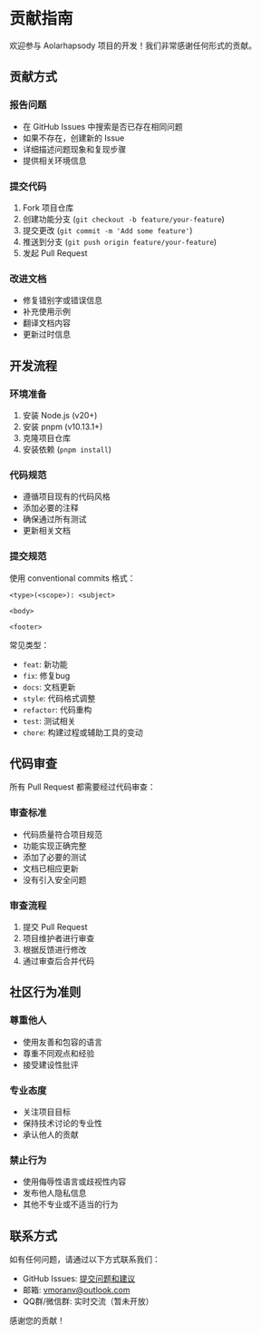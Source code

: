 # 贡献指南

欢迎参与 Aolarhapsody 项目的开发！我们非常感谢任何形式的贡献。

## 贡献方式

### 报告问题

- 在 GitHub Issues 中搜索是否已存在相同问题
- 如果不存在，创建新的 Issue
- 详细描述问题现象和复现步骤
- 提供相关环境信息

### 提交代码

1. Fork 项目仓库
2. 创建功能分支 (`git checkout -b feature/your-feature`)
3. 提交更改 (`git commit -m 'Add some feature'`)
4. 推送到分支 (`git push origin feature/your-feature`)
5. 发起 Pull Request

### 改进文档

- 修复错别字或错误信息
- 补充使用示例
- 翻译文档内容
- 更新过时信息

## 开发流程

### 环境准备

1. 安装 Node.js (v20+)
2. 安装 pnpm (v10.13.1+)
3. 克隆项目仓库
4. 安装依赖 (`pnpm install`)

### 代码规范

- 遵循项目现有的代码风格
- 添加必要的注释
- 确保通过所有测试
- 更新相关文档

### 提交规范

使用 conventional commits 格式：

```
<type>(<scope>): <subject>

<body>

<footer>
```

常见类型：

- `feat`: 新功能
- `fix`: 修复bug
- `docs`: 文档更新
- `style`: 代码格式调整
- `refactor`: 代码重构
- `test`: 测试相关
- `chore`: 构建过程或辅助工具的变动

## 代码审查

所有 Pull Request 都需要经过代码审查：

### 审查标准

- 代码质量符合项目规范
- 功能实现正确完整
- 添加了必要的测试
- 文档已相应更新
- 没有引入安全问题

### 审查流程

1. 提交 Pull Request
2. 项目维护者进行审查
3. 根据反馈进行修改
4. 通过审查后合并代码

## 社区行为准则

### 尊重他人

- 使用友善和包容的语言
- 尊重不同观点和经验
- 接受建设性批评

### 专业态度

- 关注项目目标
- 保持技术讨论的专业性
- 承认他人的贡献

### 禁止行为

- 使用侮辱性语言或歧视性内容
- 发布他人隐私信息
- 其他不专业或不适当的行为

## 联系方式

如有任何问题，请通过以下方式联系我们：

- GitHub Issues: [提交问题和建议](https://github.com/vmoranv/aolarhapsody/issues)
- 邮箱: [vmoranv@outlook.com](mailto:vmoranv@outlook.com)
- QQ群/微信群: 实时交流（暂未开放）

感谢您的贡献！
